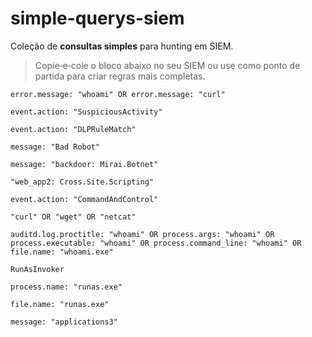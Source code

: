 # simple-querys-siem
Coleção de **consultas simples** para hunting em SIEM.

> Copie‑e‑cole o bloco abaixo no seu SIEM ou use como ponto de partida para criar regras mais completas.

```kql
error.message: "whoami" OR error.message: "curl"

event.action: "SuspiciousActivity"

event.action: "DLPRuleMatch"

message: "Bad Robot"

message: "backdoor: Mirai.Botnet"

"web_app2: Cross.Site.Scripting"

event.action: "CommandAndControl"

"curl" OR "wget" OR "netcat"

auditd.log.proctitle: "whoami" OR process.args: "whoami" OR process.executable: "whoami" OR process.command_line: "whoami" OR file.name: "whoami.exe"

RunAsInvoker

process.name: "runas.exe"

file.name: "runas.exe"

message: "applications3"


